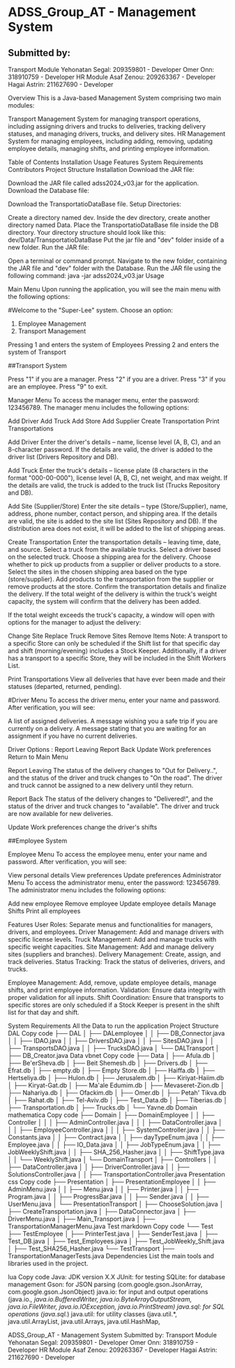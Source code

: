 # ADSS_Group_AT - Management System
## Submitted by:

Transport Module
Yehonatan Segal: 209359801 - Developer
Omer Onn: 318910759 - Developer
HR Module
Asaf Zenou: 209263367 - Developer
Hagai Astrin: 211627690 - Developer

Overview
This is a Java-based Management System comprising two main modules:

Transport Management System for managing transport operations, including assigning drivers and trucks to deliveries, tracking delivery statuses, and managing drivers, trucks, and delivery sites.
HR Management System for managing employees, including adding, removing, updating employee details, managing shifts, and printing employee information.

Table of Contents
Installation
Usage
Features
System Requirements
Contributors
Project Structure
Installation
Download the JAR file:

Download the JAR file called adss2024_v03.jar for the application.
Download the Database file:

Download the TransportatioDataBase file.
Setup Directories:

Create a directory named dev.
  Inside the dev directory, create another directory named Data.
Place the TransportatioDataBase file inside the DB directory.
Your directory structure should look like this: dev/Data/TransportatioDataBase
Put the jar file and "dev" folder inside of a new folder.
Run the JAR file:

Open a terminal or command prompt.
Navigate to the new folder, containing the JAR file and "dev" folder with the Database.
Run the JAR file using the following command: java -jar adss2024_v03.jar
Usage

Main Menu
Upon running the application, you will see the main menu with the following options:

#Welcome to the "Super-Lee" system.
Choose an option:
1. Employee Management
2. Transport Management

Pressing 1 and enters the system of Employees
Pressing 2 and enters the system of Transport

##Transport System

Press "1" if you are a manager.
Press "2" if you are a driver.
Press "3" if you are an employee.
Press "9" to exit.

Manager Menu
To access the manager menu, enter the password: 123456789. The manager menu includes the following options:

Add Driver
Add Truck
Add Store
Add Supplier
Create Transportation
Print Transportations

Add Driver
Enter the driver's details – name, license level (A, B, C), and an 8-character password.
If the details are valid, the driver is added to the driver list (Drivers Repository and DB).

Add Truck
Enter the truck's details – license plate (8 characters in the format "000-00-000"), license level (A, B, C), net weight, and max weight.
If the details are valid, the truck is added to the truck list (Trucks Repository and DB).

Add Site (Supplier/Store)
Enter the site details – type (Store/Supplier), name, address, phone number, contact person, and shipping area.
If the details are valid, the site is added to the site list (Sites Repository and DB).
If the distribution area does not exist, it will be added to the list of shipping areas.

Create Transportation
Enter the transportation details – leaving time, date, and source.
Select a truck from the available trucks.
Select a driver based on the selected truck.
Choose a shipping area for the delivery.
Choose whether to pick up products from a supplier or deliver products to a store.
Select the sites in the chosen shipping area based on the type (store/supplier).
Add products to the transportation from the supplier or remove products at the store.
Confirm the transportation details and finalize the delivery.
If the total weight of the delivery is within the truck's weight capacity, the system will confirm that the delivery has been added.

If the total weight exceeds the truck's capacity, a window will open with options for the manager to adjust the delivery:

Change Site
Replace Truck
Remove Sites
Remove Items
Note: A transport to a specific Store can only be scheduled if the Shift list for that specific day and shift (morning/evening) includes a Stock Keeper. Additionally, if a driver has a transport to a specific Store, they will be included in the Shift Workers List.

Print Transportations
View all deliveries that have ever been made and their statuses (departed, returned, pending).


#Driver Menu
To access the driver menu, enter your name and password. After verification, you will see:

A list of assigned deliveries.
A message wishing you a safe trip if you are currently on a delivery.
A message stating that you are waiting for an assignment if you have no current deliveries.

Driver Options :
Report Leaving
Report Back
Update Work preferences
Return to Main Menu

Report Leaving
The status of the delivery changes to "Out for Delivery..", and the status of the driver and truck changes to "On the road". The driver and truck cannot be assigned to a new delivery until they return.

Report Back
The status of the delivery changes to "Delivered!", and the status of the driver and truck changes to "available". The driver and truck are now available for new deliveries.

Update Work preferences
change the driver's shifts


##Employee System

Employee Menu
To access the employee menu, enter your name and password. After verification, you will see:

View personal details
View preferences
Update preferences
Administrator Menu
To access the administrator menu, enter the password: 123456789. The administrator menu includes the following options:

Add new employee
Remove employee
Update employee details
Manage Shifts
Print all employees

Features
User Roles: Separate menus and functionalities for managers, drivers, and employees.
Driver Management: Add and manage drivers with specific license levels.
Truck Management: Add and manage trucks with specific weight capacities.
Site Management: Add and manage delivery sites (suppliers and branches).
Delivery Management: Create, assign, and track deliveries.
Status Tracking: Track the status of deliveries, drivers, and trucks.

Employee Management: Add, remove, update employee details, manage shifts, and print employee information.
Validation: Ensure data integrity with proper validation for all inputs.
Shift Coordination: Ensure that transports to specific stores are only scheduled if a Stock Keeper is present in the shift list for that day and shift.


System Requirements
All the Data to run the application
Project Structure
DAL
Copy code
├── DAL
│   ├── DALemployee
│   │   ├── DB_Connector.java
│   │   ├── IDAO.java
│   │   ├── DriversDAO.java
│   │   ├── SitesDAO.java
│   │   ├── TransportsDAO.java
│   │   ├── TrucksDAO.java
│   └── DALTransport
│       ├── DB_Creator.java
Data
vbnet
Copy code
├── Data
│   ├── Afula.db
│   ├── Be'erSheva.db
│   ├── Beit Shemesh.db
│   ├── Drivers.db
│   ├── Efrat.db
│   ├── empty.db
│   ├── Empty Store.db
│   ├── Haiffa.db
│   ├── Hertseliya.db
│   ├── Hulon.db
│   ├── Jerusalem.db
│   ├── Kiriyat-Haiim.db
│   ├── Kiryat-Gat.db
│   ├── Ma'ale Edumim.db
│   ├── Mevaseret-Zion.db
│   ├── Nahariya.db
│   ├── Ofackim.db
│   ├── Omer.db
│   ├── Petah' Tikva.db
│   ├── Rahat.db
│   ├── Tel-Aviv.db
│   ├── Test_Data.db
│   ├── Tiberias.db
│   ├── Transportation.db
│   ├── Trucks.db
│   └── Yavne.db
Domain
mathematica
Copy code
├── Domain
│   ├── DomainEmployee
│   │   ├── Controller
│   │   │   ├── AdminController.java
│   │   │   ├── DataController.java
│   │   │   ├── EmployeeController.java
│   │   │   ├── SystemController.java
│   │   ├── Constants.java
│   │   ├── Contract.java
│   │   ├── dayTypeEnum.java
│   │   ├── Employee.java
│   │   ├── IO_Data.java
│   │   ├── JobTypeEnum.java
│   │   ├── JobWeeklyShift.java
│   │   ├── SHA_256_Hasher.java
│   │   ├── ShiftType.java
│   │   └── WeeklyShift.java
│   └── DomainTransport
│       ├── Controllers
│       │   ├── DataController.java
│       │   ├── DriverController.java
│       │   ├── SolutionsController.java
│       │   ├── TransportationController.java
Presentation
css
Copy code
├── Presentation
│   ├── PresentationEmployee
│   │   ├── AdminMenu.java
│   │   ├── Menu.java
│   │   ├── Printer.java
│   │   ├── Program.java
│   │   ├── ProgressBar.java
│   │   ├── Sender.java
│   │   ├── UserMenu.java
│   └── PresentationTransport
│       ├── ChooseSolution.java
│       ├── CreateTransportation.java
│       ├── DataConnector.java
│       ├── DriverMenu.java
│       ├── Main_Transport.java
│       ├── TransportationManagerMenu.java
Test
markdown
Copy code
└── Test
    ├── TestEmployee
    │   ├── PrinterTest.java
    │   ├── SenderTest.java
    │   ├── Test_DB.java
    │   ├── Test_Employees.java
    │   ├── Test_JobWeekly_Shift.java
    │   ├── Test_SHA256_Hasher.java
    └── TestTransport
        ├── TransportationManagerTests.java
Dependencies
List the main tools and libraries used in the project.

lua
Copy code
Java: JDK version X.X
JUnit: for testing
SQLite: for database management
Gson: for JSON parsing (com.google.gson.JsonArray, com.google.gson.JsonObject)
java.io: for input and output operations (java.io.*, java.io.BufferedWriter, java.io.ByteArrayOutputStream, java.io.FileWriter, java.io.IOException, java.io.PrintStream)
java.sql: for SQL operations (java.sql.*)
java.util: for utility classes (java.util.*, java.util.ArrayList, java.util.Arrays, java.util.HashMap, 




ADSS_Group_AT - Management System
Submitted by:
Transport Module
Yehonatan Segal: 209359801 - Developer
Omer Onn: 318910759 - Developer
HR Module
Asaf Zenou: 209263367 - Developer
Hagai Astrin: 211627690 - Developer
